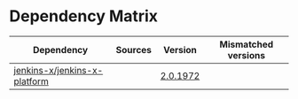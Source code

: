# Dependency Matrix

Dependency | Sources | Version | Mismatched versions
---------- | ------- | ------- | -------------------
[jenkins-x/jenkins-x-platform](https://github.com/jenkins-x/jenkins-x-platform) |  | [2.0.1972](https://github.com/jenkins-x/jenkins-x-platform/releases/tag/v2.0.1972) | 
